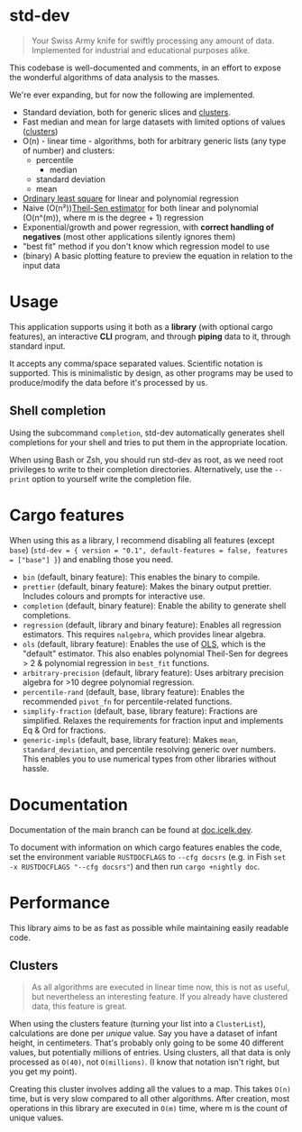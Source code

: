 # std-dev

> Your Swiss Army knife for swiftly processing any amount of data. Implemented for industrial and educational purposes alike.

This codebase is well-documented and comments, in an effort to expose the wonderful algorithms of data analysis to the masses.

We're ever expanding, but for now the following are implemented.

-   Standard deviation, both for generic slices and [clusters](#clusters).
-   Fast median and mean for large datasets with limited options of values ([clusters](#clusters))
-   O(n) - linear time - algorithms, both for arbitrary generic lists (any type of number) and clusters:
    -   percentile
        -   median
    -   standard deviation
    -   mean
-   [Ordinary least square](https://en.wikipedia.org/wiki/Ordinary_least_squares) for linear and polynomial regression
-   Naive (O(n²))[Theil-Sen estimator](https://en.wikipedia.org/wiki/Theil%E2%80%93Sen_estimator) for both linear and polynomial (O(n^(m)), where m is the degree + 1) regression
-   Exponential/growth and power regression, with **correct handling of negatives** (most other applications silently ignores them)
-   "best fit" method if you don't know which regression model to use
-   (binary) A basic plotting feature to preview the equation in relation to the input data

# Usage

This application supports using it both as a **library** (with optional cargo features),
an interactive **CLI** program, and through **piping** data to it, through standard input.

It accepts any comma/space separated values. Scientific notation is supported.
This is minimalistic by design, as other programs may be used to produce/modify the data before it's processed by us.

## Shell completion

Using the subcommand `completion`, std-dev automatically generates shell completions for your shell and tries to put them in the appropriate location.

When using Bash or Zsh, you should run std-dev as root, as we need root privileges to write to their completion directories.
Alternatively, use the `--print` option to yourself write the completion file.

# Cargo features

When using this as a library, I recommend disabling all features (except `base`) (`std-dev = { version = "0.1", default-features = false, features = ["base"] }`)
and enabling those you need.

-   `bin` (default, binary feature): This enables the binary to compile.
-   `prettier` (default, binary feature): Makes the binary output prettier. Includes colours and prompts for interactive use.
-   `completion` (default, binary feature): Enable the ability to generate shell completions.
-   `regression` (default, library and binary feature): Enables all regression estimators. This requires `nalgebra`, which provides linear algebra.
-   `ols` (default, library feature): Enables the use of [OLS](https://en.wikipedia.org/wiki/Ordinary_least_squares), which is the "default" estimator. This also enables polynomial Theil-Sen for degrees > 2 & polynomial regression in `best_fit` functions.
-   `arbitrary-precision` (default, library feature): Uses arbitrary precision algebra for >10 degree polynomial regression.
-   `percentile-rand` (default, base, library feature): Enables the recommended `pivot_fn` for percentile-related functions.
-   `simplify-fraction` (default, base, library feature): Fractions are simplified. Relaxes the requirements for fraction input and implements Eq & Ord for fractions.
-   `generic-impls` (default, base, library feature): Makes `mean`, `standard_deviation`, and percentile resolving generic over numbers. This enables you to use numerical types from other libraries without hassle.

# Documentation

Documentation of the main branch can be found at [doc.icelk.dev](https://doc.icelk.dev/std-dev/std_dev/).

To document with information on which cargo features enables the code,
set the environment variable `RUSTDOCFLAGS` to `--cfg docsrs`
(e.g. in Fish `set -x RUSTDOCFLAGS "--cfg docsrs"`)
and then run `cargo +nightly doc`.

# Performance

This library aims to be as fast as possible while maintaining easily readable code.

## Clusters

> As all algorithms are executed in linear time now, this is not as useful, but nevertheless an interesting feature.
> If you already have clustered data, this feature is great.

When using the clusters feature (turning your list into a `ClusterList`),
calculations are done per _unique_ value.
Say you have a dataset of infant height, in centimeters.
That's probably only going to be some 40 different values, but potentially millions of entries.
Using clusters, all that data is only processed as `O(40)`, not `O(millions)`. (I know that notation isn't right, but you get my point).

Creating this cluster involves adding all the values to a map. This takes `O(n)` time, but is very slow compared to all other algorithms.
After creation, most operations in this library are executed in `O(m)` time, where m is the count of unique values.
